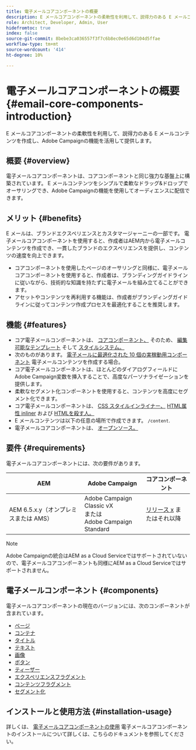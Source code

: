 ```yaml
---
title: 電子メールコアコンポーネントの概要
description: E メールコアコンポーネントの柔軟性を利用して、説得力のある E メールコンテンツを作成し、Adobe Campaignの機能を活用して提供します。
role: Architect, Developer, Admin, User
hidefromtoc: true
index: false
source-git-commit: 8bebe3ca036557f3f7c6b8ec0e65d6d104d5ffae
workflow-type: tm+mt
source-wordcount: '414'
ht-degree: 10%

---
```



# 電子メールコアコンポーネントの概要 {#email-core-components-introduction}

E メールコアコンポーネントの柔軟性を利用して、説得力のある E メールコンテンツを作成し、Adobe Campaignの機能を活用して提供します。

## 概要 {#overview}

電子メールコアコンポーネントは、コアコンポーネントと同じ強力な基盤上に構築されています。 E メールコンテンツをシンプルで柔軟なドラッグ&amp;ドロップでオーサリングでき、Adobe Campaignの機能を使用してオーディエンスに配信できます。

## メリット {#benefits}

E メールは、ブランドエクスペリエンスとカスタマージャーニーの一部です。 電子メールコアコンポーネントを使用すると、作成者はAEM内から電子メールコンテンツを作成でき、一貫したブランドのエクスペリエンスを提供し、コンテンツの速度を向上できます。

* コアコンポーネントを使用したページのオーサリングと同様に、電子メールコアコンポーネントを使用すると、作成者は、ブランディングガイドラインに従いながら、技術的な知識を持たずに電子メールを組み立てることができます。
* アセットやコンテンツを再利用する機能は、作成者がブランディングガイドラインに従ってコンテンツ作成プロセスを最適化することを推奨します。

## 機能 {#features}

* コア電子メールコンポーネントは、 [コアコンポーネント、](/help/introduction.md) そのため、 [編集可能なテンプレート](https://experienceleague.adobe.com/docs/experience-manager-cloud-service/sites/authoring/features/templates.html?lang=ja) そして [スタイルシステム。](https://experienceleague.adobe.com/docs/experience-manager-cloud-service/content/sites/authoring/features/style-system.html?lang=ja)
* 次のものがあります。 [電子メールに最適化された 10 個の実稼動用コンポーネント](#components) 電子メールコンテンツを作成する場合。
* コア電子メールコンポーネントは、ほとんどのダイアログフィールドにAdobe Campaign変数を挿入することで、高度なパーソナライゼーションを提供します。
* 柔軟なセグメント化コンポーネントを使用すると、コンテンツを高度にセグメント化できます。
* コア電子メールコンポーネントは、 [CSS スタイルインライナー、](https://github.com/adobe/aem-core-email-components/wiki/CSS-Styles-Inliner) [HTML属性 inliner](https://github.com/adobe/aem-core-email-components/wiki/HTML-Inliner) および [HTMLを殺す人。](https://github.com/adobe/aem-core-email-components/wiki/HTML-Sanitizer)
* E メールコンテンツは以下の任意の場所で作成できます。 `/content`.
* 電子メールコアコンポーネントは、 [オープンソース。](https://github.com/adobe/aem-core-email-components)

## 要件 {#requirements}

電子メールコアコンポーネントには、次の要件があります。

| AEM | Adobe Campaign | コアコンポーネント |
|---|---|---|
| AEM 6.5.x.y（オンプレミスまたは AMS） | Adobe Campaign Classic vX<br>または<br>Adobe Campaign Standard | [リリース x](/help/versions.md) またはそれ以降 |

>[!NOTE]
>
>Adobe Campaignの統合はAEM as a Cloud Serviceではサポートされていないので、電子メールコアコンポーネントも同様にAEM as a Cloud Serviceではサポートされません。

## 電子メールコンポーネント {#components}

電子メールコアコンポーネントの現在のバージョンには、次のコンポーネントが含まれています。

* [ページ](components/page.md)
* [コンテナ](components/container.md)
* [タイトル](components/title.md)
* [テキスト](components/text.md)
* [画像](components/image.md)
* [ボタン](components/button.md)
* [ティーザー](components/teaser.md)
* [エクスペリエンスフラグメント](components/experience-fragment.md)
* [コンテンツフラグメント](components/content-fragment.md)
* [セグメント化](components/segmentation.md)

## インストールと使用方法 {#installation-usage}

詳しくは、 [電子メールコアコンポーネントの使用](using.md) 電子メールコアコンポーネントのインストールについて詳しくは、こちらのドキュメントを参照してください。
